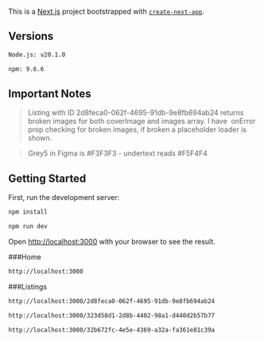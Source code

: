 This is a [Next.js](https://nextjs.org/) project bootstrapped with [`create-next-app`](https://github.com/vercel/next.js/tree/canary/packages/create-next-app).

## Versions

```bash
Node.js: v20.1.0
```

```bash
npm: 9.6.6
```

## Important Notes

> Listing with ID 2d8feca0-062f-4695-91db-9e8fb694ab24 returns broken images for both coverImage and images array. I have <Image /> onError prop checking for broken images, if broken a placeholder loader is shown.

> Grey5 in Figma is #F3F3F3 - undertext reads #F5F4F4

## Getting Started

First, run the development server:

```bash
npm install
```

```bash
npm run dev
```

Open [http://localhost:3000](http://localhost:3000) with your browser to see the result.

###Home

```bash
http://localhost:3000
```

###Listings

```bash
http://localhost:3000/2d8feca0-062f-4695-91db-9e8fb694ab24
```

```bash
http://localhost:3000/323d58d1-2d8b-4402-98a1-d440d2b57b77
```

```bash
http://localhost:3000/32b672fc-4e5e-4369-a32a-fa361e81c39a
```
